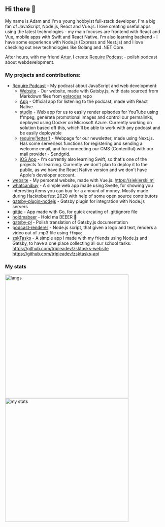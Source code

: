 ## Hi there 👋

My name is Adam and I'm a young hobbyist full-stack developer. I'm a big fan of JavaScript, Node.js, React and Vue.js. I love creating useful apps using the latest technologies - my main focuses are frontend with React and Vue, mobile apps with Swift and React Native. I'm also learning backend - I have some experience with Node.js (Express and Nest.js) and I love checking out new technologies like Golang and .NET Core.

After hours, with my friend [Artur](https://github.com/datejer), I create [Require Podcast](https://require.podcast.gq) - polish podcast about webdevelopment. 

### My projects and contributions:

- [Require Podcast](https://require.podcast.gq) - My podcast about JavaScript and web development:
  - [Website](https://github.com/requirepodcast/website) - Our website, made with Gatsby.js, with data sourced from Markdown files from [episodes](https://github.com/requirepodcast/episodes) repo
  - [App](https://github.com/requirepodcast/app) - Official app for listening to the podcast, made with React Native. 
  - [studio](https://github.com/requirepodcast/studio) - Web app for us to easily render episodes for YouTube using ffmpeg, generate promotional images and control our permalinks, deployed using Docker on Microsoft Azure. Currently working on solution based off this, which'll be able to work with any podcast and be easily deployable
  - [require('letter')](https://github.com/requirepodcast/letter) - Webpage for our newsletter, made using Next.js. Has some serverless functions for registering and sending a welcome email, and for connecting our CMS (Contentful) with our mail provider - Sendgrid.
  - [iOS App](https://github.com/requirepodcast/ios) - I'm currently also learning Swift, so that's one of the projects for learning. Currently we don't plan to deploy it to the public, as we have the React Native version and we don't have Apple's developer account.
- [website](https://github.com/AdamSiekierski/website) - My personal website, made with Vue.js. https://siekierski.ml
- [whatcanibuy](https://github.com/AdamSiekierski/whatcanibuy) - A simple web app made using Svelte, for showing you interesting items you can buy for a amount of money. Mostly made during Hacktoberfest 2020 with help of some open source contributors
- [gatsby-plugin-nodejs](https://github.com/AdamSiekierski/gatsby-plugin-nodejs) - Gatsby plugin for integration with Node.js servers
- [gittie](https://github.com/AdamSiekierski/gittie) - App made with Go, for quick creating of .gittignore file
- [holdmabeer](https://github.com/AdamSiekierski/holdmabeer) - Hold ma BEEER 🍺
- [gatsby-pl](https://github.com/gatsbyjs/gatsby-pl) - Polish translation of Gatsby.js documentation
- [podcast-renderer](https://github.com/AdamSiekierski/podcast-renderer) - Node.js script, that given a logo and text, renders a video out of .mp3 file using `ffmpeg`
- [zskTasks](https://zsktasks.gq) - A simple app I made with my friends using Node.js and Gatsby, to have a one place collecting all our school tasks. https://github.com/tripleadev/zsktasks-website https://github.com/tripleadev/zsktasks-api

### My stats

<p align="left">
  <img src="https://github-readme-stats.vercel.app/api/top-langs/?username=AdamSiekierski&layout=compact" width="400" alt="langs" />
    <br />
  <img src="https://github-readme-stats.vercel.app/api?username=AdamSiekierski&count_private=true&show_icons=true" width="400" alt="my stats" />
</p>
